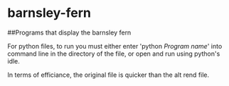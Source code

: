 # barnsley-fern
##Programs that display the barnsley fern

For python files, to run you must either enter 'python *Program name*' into
command line in the directory of the file, or open and run using python's idle.

In terms of efficiance, the original file is quicker than the alt rend file.

